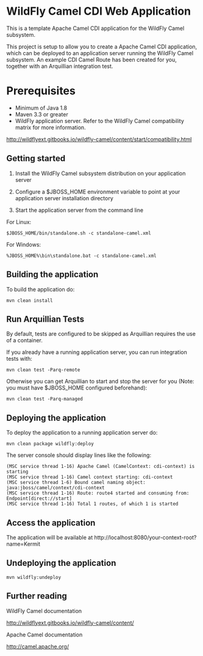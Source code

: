 WildFly Camel CDI Web Application
=================================

This is a template Apache Camel CDI application for the WildFly Camel subsystem.

This project is setup to allow you to create a Apache Camel CDI application, which can be deployed to an application
server running the WildFly Camel subsystem. An example CDI Camel Route has been created for you, together with an Arquillian
integration test.

Prerequisites
=============

* Minimum of Java 1.8
* Maven 3.3 or greater
* WildFly application server. Refer to the WildFly Camel compatibility matrix for more information.

http://wildflyext.gitbooks.io/wildfly-camel/content/start/compatibility.html


Getting started
---------------

1. Install the WildFly Camel subsystem distribution on your application server

2. Configure a $JBOSS_HOME environment variable to point at your application server installation directory

3. Start the application server from the command line

For Linux:

    $JBOSS_HOME/bin/standalone.sh -c standalone-camel.xml

For Windows:

    %JBOSS_HOME%\bin\standalone.bat -c standalone-camel.xml


Building the application
------------------------

To build the application do:

    mvn clean install


Run Arquillian Tests
--------------------

By default, tests are configured to be skipped as Arquillian requires the use of a container.

If you already have a running application server, you can run integration tests with:

    mvn clean test -Parq-remote

Otherwise you can get Arquillian to start and stop the server for you (Note: you must have $JBOSS_HOME configured beforehand):

    mvn clean test -Parq-managed


Deploying the application
-------------------------

To deploy the application to a running application server do:

    mvn clean package wildfly:deploy

The server console should display lines like the following:

    (MSC service thread 1-16) Apache Camel (CamelContext: cdi-context) is starting
    (MSC service thread 1-16) Camel context starting: cdi-context
    (MSC service thread 1-6) Bound camel naming object: java:jboss/camel/context/cdi-context
    (MSC service thread 1-16) Route: route4 started and consuming from: Endpoint[direct://start]
    (MSC service thread 1-16) Total 1 routes, of which 1 is started


Access the application
----------------------

The application will be available at http://localhost:8080/your-context-root?name=Kermit


Undeploying the application
---------------------------

    mvn wildfly:undeploy


Further reading
---------------

WildFly Camel documentation

http://wildflyext.gitbooks.io/wildfly-camel/content/


Apache Camel documentation

http://camel.apache.org/

